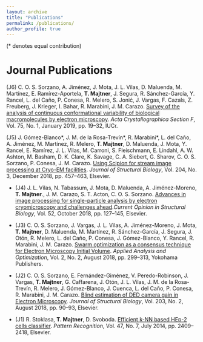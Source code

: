 ```yaml
---
layout: archive
title: "Publications"
permalink: /publications/
author_profile: true
---
```

(* denotes equal contribution)


Journal Publications
=====
(J6) C. O. S. Sorzano, A. Jiménez, J. Mota, J. L. Vilas, D. Maluenda, M. Martínez, E. Ramírez-Aportela, <b>T. Majtner</b>, J. Segura, R. Sánchez-García, Y. Rancel, L. del Caño, P. Conesa, R. Melero, S. Jonić, J. Vargas, F. Cazals, Z. Freuberg, J. Krieger, I. Bahar, R. Marabini, J. M. Carazo. [Survey of the analysis of continuous conformational variability of biological macromolecules by electron microscopy](https://journals.iucr.org/f/issues/2019/01/00/aq5003/index.html). <i>Acta Crystallographica Section F</i>, Vol. 75, No. 1, January 2019, pp. 19–32, IUCr.

(J5) J. Gómez-Blanco*, J. M. de la Rosa-Trevín*, R. Marabini*, L. del Caño, A. Jiménez, M. Martínez, R. Melero, <b>T. Majtner</b>, D. Maluenda, J. Mota, Y. Rancel, E. Ramírez, J. L. Vilas, M. Carroni, S. Fleischmann, E. Lindahl, A. W. Ashton, M. Basham, D. K. Clare, K. Savage, C. A. Siebert, G. Sharov, C. O. S. Sorzano, P. Conesa, J. M. Carazo. [Using Scipion for stream image processing at Cryo-EM facilities](https://www.sciencedirect.com/science/article/pii/S1047847718302740). <i>Journal of Structural Biology</i>, Vol. 204, No. 3, December 2018, pp. 457–463, Elsevier.

* (J4) J. L. Vilas, N. Tabassum, J. Mota, D. Maluenda, A. Jiménez-Moreno, <b>T. Majtner</b>., J. M. Carazo, S. T. Acton, C. O. S. Sorzano. [Advances in image processing for single-particle analysis by electron cryomicroscopy and challenges ahead](https://www.sciencedirect.com/science/article/pii/S0959440X18300551/).<i>Current Opinion in Structural Biology</i>, Vol. 52, October 2018, pp. 127–145, Elsevier.

* (J3) C. O. S. Sorzano, J. Vargas, J. L. Vilas, A. Jiménez-Moreno, J. Mota, <b>T. Majtner</b>, D. Maluenda, M. Martínez, R. Sánchez-García, J. Segura, J. Otón, R. Melero, L. del Caño, P. Conesa, J. Gómez-Blanco, Y. Rancel, R. Marabini, J. M. Carazo. [Swarm optimization as a consensus technique for Electron Microscopy Initial Volume](http://www.ybook.co.jp/online2/opaao/vol2/p299.html). <i>Applied Analysis and Optimization</i>, Vol. 2, No. 2, August 2018, pp. 299–313, Yokohama Publishers.

* (J2) C. O. S. Sorzano, E. Fernández-Giménez, V. Peredo-Robinson, J. Vargas, <b>T. Majtner</b>, G. Caffarena, J. Otón, J. L. Vilas, J. M. de la Rosa-Trevín, R. Melero, J. Gómez-Blanco, J. Cuenca, L. del Caño, P. Conesa, R. Marabini, J. M. Carazo. [Blind estimation of DED camera gain in Electron Microscopy](https://www.sciencedirect.com/science/article/pii/S1047847718300844/). <i>Journal of Structural Biology</i>, Vol. 203, No. 2, August 2018, pp. 90–93, Elsevier.

* (J1) R. Stoklasa, <b>T. Majtner</b>, D. Svoboda. [Efficient k-NN based HEp-2 cells classifier](https://www.sciencedirect.com/science/article/pii/S0031320313003932/). <i>Pattern Recognition</i>, Vol. 47, No. 7, July 2014, pp. 2409–2418, Elsevier.
